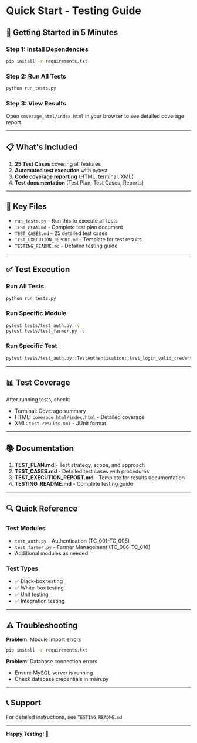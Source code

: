 # Quick Start - Testing Guide

## 🚀 Getting Started in 5 Minutes

### Step 1: Install Dependencies

```bash
pip install -r requirements.txt
```

### Step 2: Run All Tests

```bash
python run_tests.py
```

### Step 3: View Results

Open `coverage_html/index.html` in your browser to see detailed coverage report.

---

## 📋 What's Included

1. **25 Test Cases** covering all features
2. **Automated test execution** with pytest
3. **Code coverage reporting** (HTML, terminal, XML)
4. **Test documentation** (Test Plan, Test Cases, Reports)

---

## 📁 Key Files

- `run_tests.py` - Run this to execute all tests
- `TEST_PLAN.md` - Complete test plan document
- `TEST_CASES.md` - 25 detailed test cases
- `TEST_EXECUTION_REPORT.md` - Template for test results
- `TESTING_README.md` - Detailed testing guide

---

## ✅ Test Execution

### Run All Tests
```bash
python run_tests.py
```

### Run Specific Module
```bash
pytest tests/test_auth.py -v
pytest tests/test_farmer.py -v
```

### Run Specific Test
```bash
pytest tests/test_auth.py::TestAuthentication::test_login_valid_credentials -v
```

---

## 📊 Test Coverage

After running tests, check:
- Terminal: Coverage summary
- HTML: `coverage_html/index.html` - Detailed coverage
- XML: `test-results.xml` - JUnit format

---

## 📚 Documentation

1. **TEST_PLAN.md** - Test strategy, scope, and approach
2. **TEST_CASES.md** - Detailed test cases with procedures
3. **TEST_EXECUTION_REPORT.md** - Template for results documentation
4. **TESTING_README.md** - Complete testing guide

---

## 🔍 Quick Reference

### Test Modules

- `test_auth.py` - Authentication (TC_001-TC_005)
- `test_farmer.py` - Farmer Management (TC_006-TC_010)
- Additional modules as needed

### Test Types

- ✅ Black-box testing
- ✅ White-box testing
- ✅ Unit testing
- ✅ Integration testing

---

## ⚠️ Troubleshooting

**Problem**: Module import errors
```bash
pip install -r requirements.txt
```

**Problem**: Database connection errors
- Ensure MySQL server is running
- Check database credentials in main.py

---

## 📞 Support

For detailed instructions, see `TESTING_README.md`

---

**Happy Testing! 🎉**
